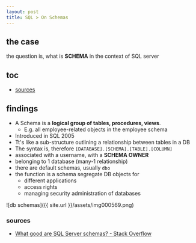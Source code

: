 ```yaml
---
layout: post
title: SQL > On Schemas
---
```

## the case	
the question is, what is **SCHEMA** in the context of SQL server

## toc
<!-- TOC -->

- [sources](#sources)

<!-- /TOC -->

## findings
* A Schema is a  **logical group of tables, procedures, views**. 
    * E.g. all employee-related objects in the employee schema
* Introduced in SQL 2005
* Tt's like a sub-structure outlining a relationship between tables in a DB
* The syntax is, therefore `[DATABASE].[SCHEMA].[TABLE].[COLUMN]`
* associated with a username, with a **SCHEMA OWNER**
* belonging to 1 database (many-1 relationship)
* there are default schemas, usually `dbo`
* the function is a schema segregate DB objects for 
    * different applications
    * access rights
    * managing security administration of databases

![db schemas]({{ site.url }}/assets/img000569.png)

### sources
* [What good are SQL Server schemas? - Stack Overflow](https://stackoverflow.com/questions/529142/what-good-are-sql-server-schemas)



